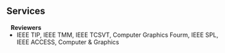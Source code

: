 ## Services

<h4 style="margin:0 10px 0;">Reviewers</h4>

<ul style="margin:0 0 5px;">
  <li>IEEE TIP, IEEE TMM, IEEE TCSVT, Computer Graphics Fourm, IEEE SPL, IEEE ACCESS, Computer & Graphics</li>
</ul>
